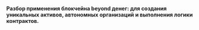 **Разбор применения блокчейна beyond денег: для создания уникальных активов, автономных организаций и выполнения логики контрактов.**

